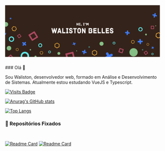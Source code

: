 <h1 align="center">
  <img alt="Logo" title="#" src="logo.png" />
</h1>
### Olá 👋

Sou Waliston, desenvolvedor web, formado em Análise e Desenvolvimento de Sistemas. Atualmente estou estudando VueJS e Typescript.

[![Visits Badge](https://badges.pufler.dev/visits/WalistonBelles/WalistonBelles)](https://github.com/WalistonBelles)

[![Anurag's GitHub stats](https://github-readme-stats.vercel.app/api?username=WalistonBelles&?count_private=true&show_icons=true&theme=default&title_color=fa8c00)](https://github.com/anuraghazra/github-readme-stats)

[![Top Langs](https://github-readme-stats.vercel.app/api/top-langs/?username=WalistonBelles&layout=compact&title_color=fa8c00)](https://github.com/anuraghazra/github-readme-stats)

### 📌 Repositórios Fixados
<br>

[![Readme Card](https://github-readme-stats.vercel.app/api/pin/?username=WalistonBelles&repo=consus&title_color=fa8c00&theme=default_repocar)](https://github.com/WalistonBelles/consus)
[![Readme Card](https://github-readme-stats.vercel.app/api/pin/?username=WalistonBelles&repo=FalconPRESS&title_color=fa8c00&theme=default_repocar)](https://github.com/WalistonBelles/FalconPRESS)









